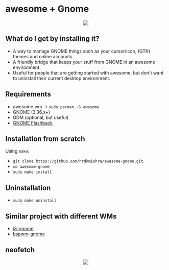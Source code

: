 # awesome + Gnome
<p align="center">
    <img src="https://awesomewm.org/images/awesome-logo.svg">
</p>
 
## What do I get by installing it?
- A way to manage GNOME things such as your cursor/icon, (GTK) themes and online accounts.
- A friendly bridge that keeps your stuff from GNOME in an awesome environment.
- Useful for people that are getting started with awesome, but don't want to uninstall their current desktop environment.

## Requirements
* awesome wm -> `sudo pacman -S awesome`
* GNOME (3.36.x+)
* GDM (optional, but useful)
* [GNOME Flashback](https://github.com/i3-gnome/i3-gnome/wiki/Tips-&-Tricks#gnome-flashback)

## Installation from scratch
Using `make`:
* `git clone https://github.com/hrdkmishra/awesome-gnome.git`.
* `cd awesome-gnome`
* `sudo make install`

## Uninstallation
* `sudo make uninstall`

## Similar project with different WMs

* [i3-gnome](https://github.com/i3-gnome/i3-gnome)
* [bspwm-gnome](https://github.com/simrat39/bspwm-gnome)

## neofetch


<p align="center">
    <img src="https://i.imgur.com/5Bo5iGk.png">
</p>